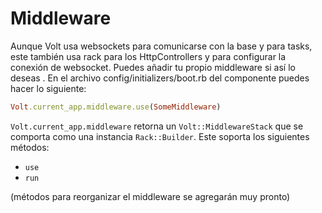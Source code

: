 # Middleware

Aunque Volt usa websockets para comunicarse con la base y para tasks, este también usa rack para los HttpControllers y para configurar la conexión de websocket.  Puedes añadir tu propio middleware si así lo deseas . En el archivo config/initializers/boot.rb del componente puedes hacer lo siguiente:

```ruby
Volt.current_app.middleware.use(SomeMiddleware)
```

```Volt.current_app.middleware``` retorna un ```Volt::MiddlewareStack``` que se comporta como una instancia ```Rack::Builder```. Este soporta los siguientes métodos:

- ```use```
- ```run```

(métodos para reorganizar el middleware se agregarán muy pronto)

